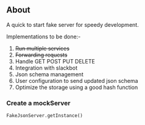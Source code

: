 ## About

A quick to start fake server for speedy development.  
  
Implementations to be done:-  
1. ~~Run multiple services~~
2. ~~Forwarding requests~~
3. Handle GET POST PUT DELETE
4. Integration with slackbot
5. Json schema management
6. User configuration to send updated json schema
7. Optimize the storage using a good hash function

### Create a mockServer

```
FakeJsonServer.getInstance()
```